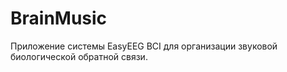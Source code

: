 # BrainMusic
Приложение системы EasуEEG BCI для организации звуковой биологической обратной связи. 
